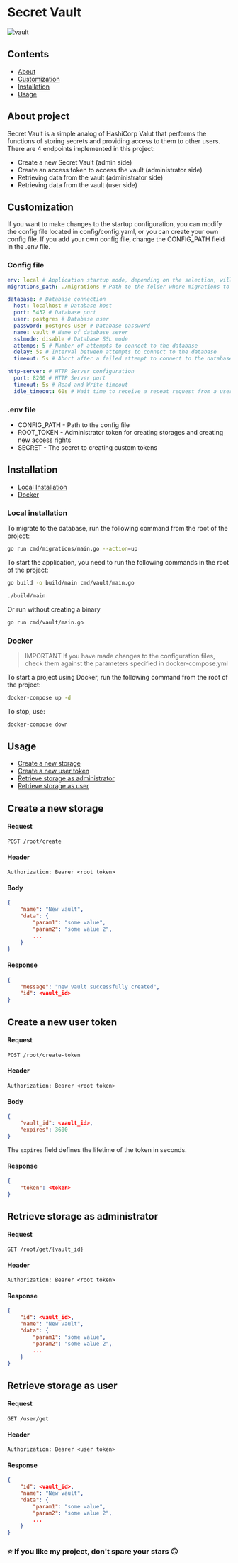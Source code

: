 # Secret Vault

![vault](./docs/vault.png)

## Contents
- [About](#about-project)
- [Customization](#customization)
- [Installation](#installation)
- [Usage](#usage)

## About project

Secret Vault is a simple analog of HashiCorp Valut that performs the functions of storing secrets and providing access to them to other users. There are 4 endpoints implemented in this project:
- Create a new Secret Vault (admin side)
- Create an access token to access the vault (administrator side)
- Retrieving data from the vault (administrator side)
- Retrieving data from the vault (user side)

## Customization
If you want to make changes to the startup configuration, you can modify the config file located in config/config.yaml, or you can create your own config file. If you add your own config file, change the CONFIG_PATH field in the .env file.

### Config file
```yaml
env: local # Application startup mode, depending on the selection, will differ the level and appearance of logs
migrations_path: ./migrations # Path to the folder where migrations to the database are located (it is not desirable to change it)

database: # Database connection
  host: localhost # Database host
  port: 5432 # Database port
  user: postgres # Database user
  password: postgres-user # Database password
  name: vault # Name of database sever
  sslmode: disable # Database SSL mode
  attemps: 5 # Number of attempts to connect to the database 
  delay: 5s # Interval between attempts to connect to the database
  timeout: 5s # Abort after a failed attempt to connect to the database

http-server: # HTTP Server configuration
  port: 8200 # HTTP Server port
  timeout: 5s # Read and Write timeout
  idle_timeout: 60s # Wait time to receive a repeat request from a user with an open connection 
```

### .env file

- CONFIG_PATH - Path to the config file
- ROOT_TOKEN - Administrator token for creating storages and creating new access rights 
- SECRET - The secret to creating custom tokens

## Installation
- [Local Installation](#local-installation)
- [Docker](#docker)

### Local installation
To migrate to the database, run the following command from the root of the project:

```bash
go run cmd/migrations/main.go --action=up
```

To start the application, you need to run the following commands in the root of the project:

```bash
go build -o build/main cmd/vault/main.go
```
```bash
./build/main
```
Or run without creating a binary
```bash
go run cmd/vault/main.go
```

### Docker
> IMPORTANT If you have made changes to the configuration files, check them against the parameters specified in docker-compose.yml

To start a project using Docker, run the following command from the root of the project:
```bash
docker-compose up -d
```
To stop, use:
```bash
docker-compose down
```

## Usage
- [Create a new storage](#create-a-new-storage)
- [Create a new user token](#create-a-new-user-token)
- [Retrieve storage as administrator](#retrieve-storage-as-administrator)
- [Retrieve storage as user](#retrieve-storage-as-user)

## Create a new storage    
#### Request
`POST /root/create`

#### Header 
`Authorization: Bearer <root token>`

#### Body
```json
{
    "name": "New vault",
    "data": {
        "param1": "some value",
        "param2": "some value 2",
        ...
    }
}
```
#### Response
```json
{
    "message": "new vault successfully created",
	"id": <vault_id>
}
```

## Create a new user token
#### Request
`POST /root/create-token`

#### Header 
`Authorization: Bearer <root token>`

#### Body
```json
{
    "vault_id": <vault_id>,
    "expires": 3600
}
```
The `expires` field defines the lifetime of the token in seconds.
#### Response
```json
{
	"token": <token>
}
```

## Retrieve storage as administrator
#### Request
`GET /root/get/{vault_id}`

#### Header 
`Authorization: Bearer <root token>`

#### Response
```json
{
    "id": <vault_id>,
    "name": "New vault",
    "data": {
        "param1": "some value",
        "param2": "some value 2",
        ...
    }
}
```
## Retrieve storage as user
#### Request
`GET /user/get`

#### Header 
`Authorization: Bearer <user token>`

#### Response
```json
{
    "id": <vault_id>,
    "name": "New vault",
    "data": {
        "param1": "some value",
        "param2": "some value 2",
        ...
    }
}
```

### ⭐️ If you like my project, don't spare your stars 🙃